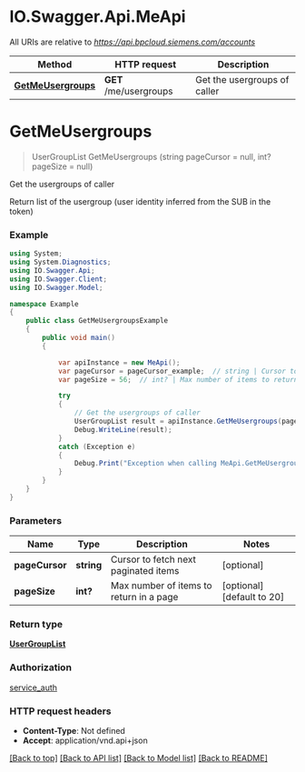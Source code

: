 # IO.Swagger.Api.MeApi

All URIs are relative to *https://api.bpcloud.siemens.com/accounts*

Method | HTTP request | Description
------------- | ------------- | -------------
[**GetMeUsergroups**](MeApi.md#getmeusergroups) | **GET** /me/usergroups | Get the usergroups of caller

<a name="getmeusergroups"></a>
# **GetMeUsergroups**
> UserGroupList GetMeUsergroups (string pageCursor = null, int? pageSize = null)

Get the usergroups of caller

Return list of the usergroup (user identity inferred from the SUB in the token) 

### Example
```csharp
using System;
using System.Diagnostics;
using IO.Swagger.Api;
using IO.Swagger.Client;
using IO.Swagger.Model;

namespace Example
{
    public class GetMeUsergroupsExample
    {
        public void main()
        {

            var apiInstance = new MeApi();
            var pageCursor = pageCursor_example;  // string | Cursor to fetch next paginated items (optional) 
            var pageSize = 56;  // int? | Max number of items to return in a page (optional)  (default to 20)

            try
            {
                // Get the usergroups of caller
                UserGroupList result = apiInstance.GetMeUsergroups(pageCursor, pageSize);
                Debug.WriteLine(result);
            }
            catch (Exception e)
            {
                Debug.Print("Exception when calling MeApi.GetMeUsergroups: " + e.Message );
            }
        }
    }
}
```

### Parameters

Name | Type | Description  | Notes
------------- | ------------- | ------------- | -------------
 **pageCursor** | **string**| Cursor to fetch next paginated items | [optional] 
 **pageSize** | **int?**| Max number of items to return in a page | [optional] [default to 20]

### Return type

[**UserGroupList**](UserGroupList.md)

### Authorization

[service_auth](../README.md#service_auth)

### HTTP request headers

 - **Content-Type**: Not defined
 - **Accept**: application/vnd.api+json

[[Back to top]](#) [[Back to API list]](../README.md#documentation-for-api-endpoints) [[Back to Model list]](../README.md#documentation-for-models) [[Back to README]](../README.md)
